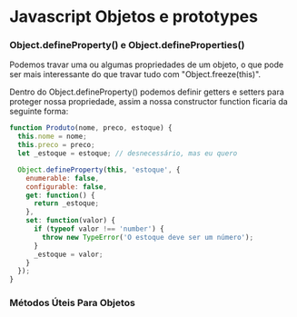 # Javascript Objetos e prototypes

### Object.defineProperty() e Object.defineProperties()

Podemos travar uma ou algumas propriedades de um objeto, o que pode ser mais interessante do que travar tudo com "Object.freeze(this)".

Dentro do Object.defineProperty() podemos definir getters e setters para proteger nossa propriedade, assim a nossa constructor function ficaria da seguinte forma:
```js
function Produto(nome, preco, estoque) {
  this.nome = nome;
  this.preco = preco;
  let _estoque = estoque; // desnecessário, mas eu quero

  Object.defineProperty(this, 'estoque', {
    enumerable: false,
    configurable: false,
    get: function() {
      return _estoque;
    },
    set: function(valor) {
      if (typeof valor !== 'number') {
        throw new TypeError('O estoque deve ser um número');
      }
      _estoque = valor;
    }
  });
}
```

### Métodos Úteis Para Objetos


